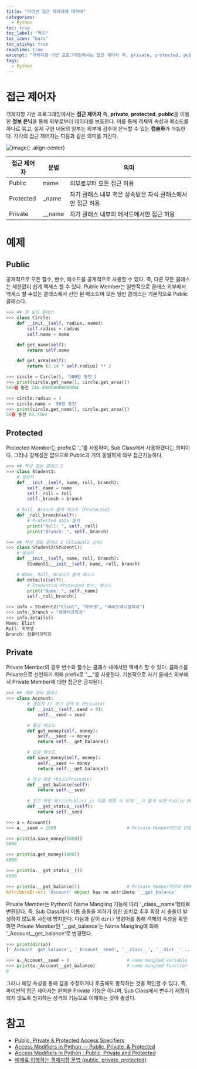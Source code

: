 ```yaml
---
title: "파이썬 접근 제어자에 대하여"
categories: 
  - Python
toc: true
toc_label: "목차"
toc_icon: "bars"
toc_sticky: true
readtime: true
excerpt: "객체지향 기반 프로그래밍에서는 접근 제어자 즉, private, protected, public을 이용한 정보 은닉을 통해 외부로부터 데이터를 보호한다."
tags:
  - Python
---
```


# 접근 제어자

객체지향 기반 프로그래밍에서는 **접근 제어자** 즉, **private**, **protected**, **public**을 이용한 **정보 은닉**을 통해 외부로부터 데이터를 보호한다. 이를 통해 객체의 속성과 메소드를 하나로 묶고, 실제 구현 내용의 일부는 외부에 감추어 은닉할 수 있는 **캡슐화**가 가능한다. 각각의 접근 제어자는 다음과 같은 의미를 가진다.

![image](https://user-images.githubusercontent.com/60086878/103396288-ad8eb600-4b75-11eb-98d3-2a55798e6fed.png){: .align-center}

|접근 제어자|문법|의미|
|------|---|---|
|Public|name|외부로부터 모든 접근 허용|
|Protected|_name|자기 클래스 내부 혹은 상속받은 자식 클래스에서만 접근 허용|
|Private|__name|자기 클래스 내부의 메서드에서만 접근 허용|

# 예제

## Public

공개적으로 모든 함수, 변수, 메소드를 공개적으로 사용할 수 있다. 즉, 다른 모든 클래스는 제한없이 쉽게 액세스 할 수 있다. Public Member는 일반적으로 클래스 외부에서 액세스 할 수있는 클래스에서 선언 된 메소드며 모든 일반 클래스는 기본적으로 Public 클래스다.

``` python
>>> ## 원 넓이 클래스
>>> class Circle:
    def __init__(self, radius, name):
        self.radius = radius
        self.name = name

    def get_name(self):
        return self.name

    def get_area(self):
        return (3.14 * self.radius) ** 2

>>> circle = Circle(5, '500원 동전')
>>> print(circle.get_name(), circle.get_area())
500원 동전 246.49000000000004

>>> circle.radius = 3
>>> circle.name = '50원 동전'
>>> print(circle.get_name(), circle.get_area())
50원 동전 88.7364
```


## Protected

Protected Member는 prefix로 '_'를 사용하며,  Sub Class에서 사용하겠다는 의미이다. 그러나 강제성은 없으므로 Public과 거의 동일하게 외부 접근가능하다.

``` python
>>> ## 학생 정보 클래스 2
>>> class Student1:
    # 생성자
    def __init__(self, name, roll, branch):
        self._name = name
        self._roll = roll
        self._branch = branch
    
    # Roll, Branch 출력 메소드 (Protected)
    def _roll_branch(self):
        # Protected data 출력
        print("Roll: ", self._roll)
        print("Branch: ", self._branch)

>>> ## 학생 정보 클래스 2 (Student1 상속)
>>> class Student2(Student1):
    # 생성자
    def __init__(self, name, roll, branch):
        Student1.__init__(self, name, roll, branch)

    # Name, Roll, Branch 출력 메소드
    def details(self):
        # Student1의 Protected 변수, 메소드
        print("Name: ", self._name)
        self._roll_branch()

>>> info = Student2("Eliot", "학부생", "바이오메디컬학과")
>>> info._branch = "컴퓨터과학과"
>>> info.details()
Name: Eliot
Roll: 학부생
Branch: 컴퓨터과학과
```



## Private

Private Member의 경우 변수와 함수는 클래스 내에서만 액세스 할 수 있다. 클래스를 Private으로 선언하기 위해 prefix로 "__"를 사용한다. 기본적으로 자기 클래스 외부에서 Private Member에 대한 접근은 금지된다.

``` python
>>> ## 계좌 관리 클래스
>>> class Account:
        # 생성자 // 초기 금액 0 (Private)
        def __init__(self, seed = 0):
            self.__seed = seed              

        # 출금 메소드
        def get_money(self, money):         
            self.__seed -= money
            return self.__get_balance()

        # 입금 메소드
        def save_money(self, money):
            self.__seed += money
            return self.__get_balance()

        # 잔고 확인 메소드(Praivate)
        def __get_balance(self):
            return self.__seed
        
        # 잔고 확인 메소드(Public) // 이름 명명 시 뒤에 __가 붙게 되면 Public Member로 간주
        def __get_status__(self):
            return self._seed               

>>> a = Account()
>>> a.__seed = 2000                           # Private Member이므로 반영 X

>>> print(a.save_money(5000))
5000

>>> print(a.get_money(1000))
4000

>>> print(a.__get_status__())
4000

>>> print(a.__get_balance())                  # Private Member이므로 ERROR!
AttributeError: 'Account' object has no attribute '__get_balance'
```

Private Member는 Python의 Name Mangling 기능에 따라 '_class__name'형태로 변환된다. 즉, Sub Class에서 이름 충돌을 피하기 위한 조치로 추후 확장 시 충돌이 발생하지 않도록 사전에 방지한다. 다음과 같이 `dir()` 명령어를 통해 객체의 속성을 확인하면 Private Member인 '__get_balance'는 Name Mangling에 의해 '_Account__get_balance'로 변경됐다.

```python
>>> print(dir(a))
['_Account__get_balance', '_Account__seed', '__class__', '__dict__' ... 'get_money', 'save_money']

>>> a._Account__seed = 0                      # name mangled variable
>>> print(a._Account__get_balance)            # name mangled function
0
```

그러나 해당 속성을 통해 값을 수정하거나 호출해도 동작하는 것을 확인할 수 있다. 즉, 파이썬의 접근 제어자는 완벽한 Private 기능은 아니며, Sub Class에서 변수가 재정이되지 않도록 방지하는 성격의 기능으로 이해하는 것이 좋겠다.

# 참고
- [Public, Private & Protected Access Specifiers](https://www.codewithharry.com/videos/python-tutorials-for-absolute-beginners-63)
- [Access Modifiers in Python — Public, Private, & Protected](https://medium.com/@YSR/access-modifiers-in-python-public-private-protected-fe5f923bd914)
- [Access Modifiers in Python : Public, Private and Protected](https://www.geeksforgeeks.org/access-modifiers-in-python-public-private-and-protected/)
- [예제로 이해하는 객체지향 문법 (public, private, protected)](https://www.fun-coding.org/PL&OOP1-5.html)